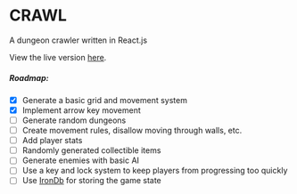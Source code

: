 # CRAWL

A dungeon crawler written in React.js

View the live version [here](http://ztoben-crawl.surge.sh/).

##### Roadmap:
- [X] Generate a basic grid and movement system
- [X] Implement arrow key movement
- [ ] Generate random dungeons
- [ ] Create movement rules, disallow moving through walls, etc.
- [ ] Add player stats
- [ ] Randomly generated collectible items
- [ ] Generate enemies with basic AI
- [ ] Use a key and lock system to keep players from progressing too quickly
- [ ] Use [IronDb](https://github.com/gruns/irondb) for storing the game state
